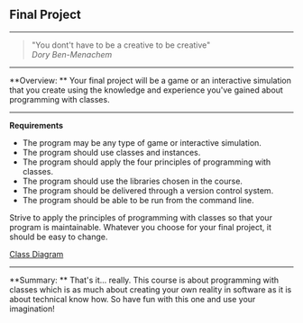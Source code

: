 ## Final Project
***
>"You dont't have to be a creative to be creative"  
>*Dory Ben-Menachem*
***

**Overview: **
Your final project will be a game or an interactive simulation that you create using the knowledge and experience you've gained about programming with classes.
***
**Requirements**
- The program may be any type of game or interactive simulation.
- The program should use classes and instances.
- The program should apply the four principles of programming with classes.
- The program should use the libraries chosen in the course.
- The program should be delivered through a version control system.
- The program should be able to be run from the command line.

Strive to apply the principles of programming with classes so that your program is maintainable. Whatever you choose for your final project, it should be easy to change.

[Class Diagram](https://drive.google.com/file/d/1ZvzqYKw8NqGyFyLo9izExjOOOlmwU9cr/view?usp=sharing)

***
**Summary: **
That's it... really. This course is about programming with classes which is as much about creating your own reality in software as it is about technical know how. So have fun with this one and use your imagination!
